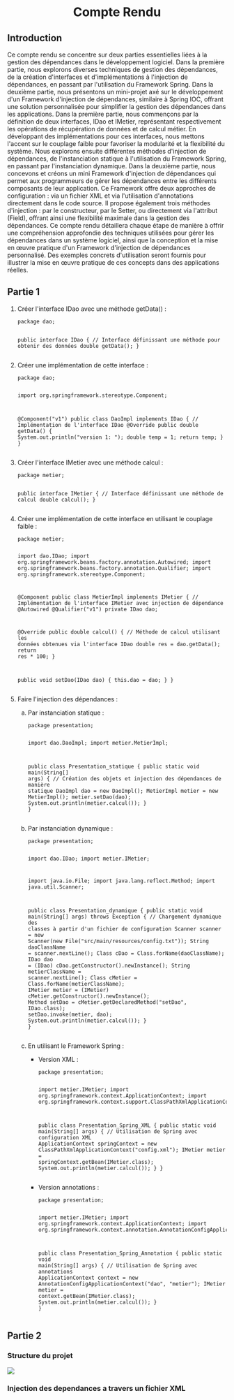 <h1 style="text-align: center">Compte Rendu</h1>

<h2>Introduction</h2>
<p>Ce compte rendu se concentre sur deux parties essentielles liées à la gestion des dépendances dans le développement logiciel. 
Dans la première partie, nous explorons diverses techniques de gestion des dépendances, de la création d'interfaces et d'implémentations à l'injection de dépendances, en passant par l'utilisation du Framework Spring. 
Dans la deuxième partie, nous présentons un mini-projet axé sur le développement d'un Framework d'injection de dépendances, similaire à Spring IOC, offrant une solution personnalisée pour simplifier la gestion des dépendances dans les applications. 
Dans la première partie, nous commençons par la définition de deux interfaces, IDao et IMetier, représentant respectivement les opérations de récupération de données et de calcul métier. En développant des implémentations pour ces interfaces, nous mettons l'accent sur le couplage faible pour favoriser la modularité et la flexibilité du système. Nous explorons ensuite différentes méthodes d'injection de dépendances, de l'instanciation statique à l'utilisation du Framework Spring, en passant par l'instanciation dynamique. 
Dans la deuxième partie, nous concevons et créons un mini Framework d'injection de dépendances qui permet aux programmeurs de gérer les dépendances entre les différents composants de leur application. Ce Framework offre deux approches de configuration : via un fichier XML et via l'utilisation d'annotations directement dans le code source. Il propose également trois méthodes d'injection : par le constructeur, par le Setter, ou directement via l'attribut (Field), offrant ainsi une flexibilité maximale dans la gestion des dépendances. Ce compte rendu détaillera chaque étape de manière à offrir une compréhension approfondie des techniques utilisées pour gérer les dépendances dans un système logiciel, ainsi que la conception et la mise en œuvre pratique d'un Framework d'injection de dépendances personnalisé. Des exemples concrets d'utilisation seront fournis pour illustrer la mise en œuvre pratique de ces concepts dans des applications réelles.

<h2>Partie 1</h2>

</p>
<ol>
    <li>
        <p>Créer l'interface IDao avec une méthode getData() :</p>
        <pre><code>package dao;

public interface IDao {
// Interface définissant une méthode pour obtenir des données
double getData();
}</code></pre>
</li>
<li>
<p>Créer une implémentation de cette interface :</p>
<pre><code>package dao;

import org.springframework.stereotype.Component;

@Component("v1")
public class DaoImpl implements IDao {
// Implémentation de l'interface IDao
@Override
public double getData() {
System.out.println("version 1: ");
double temp = 1;
return temp;
}
}</code></pre>
</li>
<li>
<p>Créer l'interface IMetier avec une méthode calcul :</p>
<pre><code>package metier;

public interface IMetier {
// Interface définissant une méthode de calcul
double calcul();
}</code></pre>
</li>
<li>
<p>Créer une implémentation de cette interface en utilisant le couplage faible :</p>
<pre><code>package metier;

import dao.IDao;
import org.springframework.beans.factory.annotation.Autowired;
import org.springframework.beans.factory.annotation.Qualifier;
import org.springframework.stereotype.Component;

@Component
public class MetierImpl implements IMetier {
// Implémentation de l'interface IMetier avec injection de dépendance
@Autowired
@Qualifier("v1")
private IDao dao;

@Override
public double calcul() {
// Méthode de calcul utilisant les données obtenues via l'interface IDao
double res = dao.getData();
return res * 100;
    }

public void setDao(IDao dao) {
        this.dao = dao;
    }
}</code></pre>
</li>
<li>
<p>Faire l'injection des dépendances :</p>
<ol type="a">
<li>
<p>Par instanciation statique :</p>
<pre><code>package presentation;

import dao.DaoImpl;
import metier.MetierImpl;

public class Presentation_statique {
public static void main(String[] args) {
// Création des objets et injection des dépendances de manière statique
DaoImpl dao = new DaoImpl();
MetierImpl metier = new MetierImpl();
metier.setDao(dao);
System.out.println(metier.calcul());
}
}</code></pre>
</li>
<li>
<p>Par instanciation dynamique :</p>
<pre><code>package presentation;

import dao.IDao;
import metier.IMetier;

import java.io.File;
import java.lang.reflect.Method;
import java.util.Scanner;

public class Presentation_dynamique {
public static void main(String[] args) throws Exception {
// Chargement dynamique des classes à partir d'un fichier de configuration
Scanner scanner = new Scanner(new File("src/main/resources/config.txt"));
String daoClassName = scanner.nextLine();
Class cDao = Class.forName(daoClassName);
IDao dao = (IDao) cDao.getConstructor().newInstance();
String metierClassName = scanner.nextLine();
Class cMetier = Class.forName(metierClassName);
IMetier metier = (IMetier) cMetier.getConstructor().newInstance();
Method setDao = cMetier.getDeclaredMethod("setDao", IDao.class);
setDao.invoke(metier, dao);
System.out.println(metier.calcul());
    }
}</code></pre>
</li>
<li>
<p>En utilisant le Framework Spring :</p>
<ul>
<li>
<p>Version XML :</p>
<pre><code>package presentation;

import metier.IMetier;
import org.springframework.context.ApplicationContext;
import org.springframework.context.support.ClassPathXmlApplicationContext;

public class Presentation_Spring_XML {
public static void main(String[] args) {
// Utilisation de Spring avec configuration XML
ApplicationContext springContext = new ClassPathXmlApplicationContext("config.xml");
IMetier metier = springContext.getBean(IMetier.class);
System.out.println(metier.calcul());
}
}</code></pre>
</li>
<li>
<p>Version annotations :</p>
<pre><code>package presentation;

import metier.IMetier;
import org.springframework.context.ApplicationContext;
import org.springframework.context.annotation.AnnotationConfigApplicationContext;

public class Presentation_Spring_Annotation {
public static void main(String[] args) {
// Utilisation de Spring avec annotations
ApplicationContext context = new AnnotationConfigApplicationContext("dao", "metier");
IMetier metier = context.getBean(IMetier.class);
System.out.println(metier.calcul());
}
}</code></pre>
</li>
</ul>
</li>
</ol>
</li>
</ol>

<h2>Partie 2</h2>

<h3>Structure du projet</h4>
<img src="partie_2_project_structure.png">
<h3>Injection des dependances a travers un fichier XML</h3>
